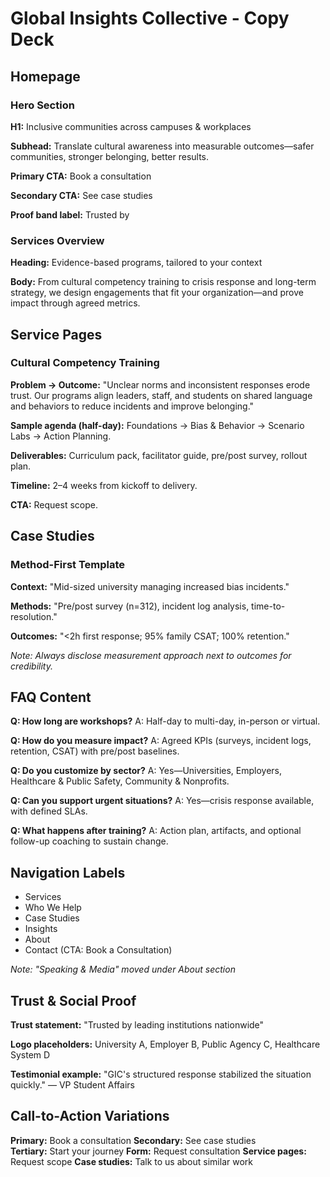 # Global Insights Collective - Copy Deck

## Homepage

### Hero Section
**H1:** Inclusive communities across campuses & workplaces

**Subhead:** Translate cultural awareness into measurable outcomes—safer communities, stronger belonging, better results.

**Primary CTA:** Book a consultation

**Secondary CTA:** See case studies

**Proof band label:** Trusted by

### Services Overview
**Heading:** Evidence-based programs, tailored to your context

**Body:** From cultural competency training to crisis response and long-term strategy, we design engagements that fit your organization—and prove impact through agreed metrics.

## Service Pages

### Cultural Competency Training
**Problem → Outcome:** "Unclear norms and inconsistent responses erode trust. Our programs align leaders, staff, and students on shared language and behaviors to reduce incidents and improve belonging."

**Sample agenda (half-day):** Foundations → Bias & Behavior → Scenario Labs → Action Planning.

**Deliverables:** Curriculum pack, facilitator guide, pre/post survey, rollout plan.

**Timeline:** 2–4 weeks from kickoff to delivery.

**CTA:** Request scope.

## Case Studies

### Method-First Template
**Context:** "Mid-sized university managing increased bias incidents."

**Methods:** "Pre/post survey (n=312), incident log analysis, time-to-resolution."

**Outcomes:** "<2h first response; 95% family CSAT; 100% retention."

*Note: Always disclose measurement approach next to outcomes for credibility.*

## FAQ Content

**Q: How long are workshops?**
A: Half-day to multi-day, in-person or virtual.

**Q: How do you measure impact?**
A: Agreed KPIs (surveys, incident logs, retention, CSAT) with pre/post baselines.

**Q: Do you customize by sector?**
A: Yes—Universities, Employers, Healthcare & Public Safety, Community & Nonprofits.

**Q: Can you support urgent situations?**
A: Yes—crisis response available, with defined SLAs.

**Q: What happens after training?**
A: Action plan, artifacts, and optional follow-up coaching to sustain change.

## Navigation Labels

- Services
- Who We Help  
- Case Studies
- Insights
- About
- Contact (CTA: Book a Consultation)

*Note: "Speaking & Media" moved under About section*

## Trust & Social Proof

**Trust statement:** "Trusted by leading institutions nationwide"

**Logo placeholders:** University A, Employer B, Public Agency C, Healthcare System D

**Testimonial example:** "GIC's structured response stabilized the situation quickly." — VP Student Affairs

## Call-to-Action Variations

**Primary:** Book a consultation
**Secondary:** See case studies  
**Tertiary:** Start your journey
**Form:** Request consultation
**Service pages:** Request scope
**Case studies:** Talk to us about similar work